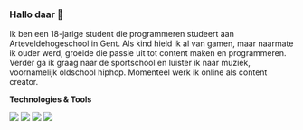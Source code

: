### Hallo daar 👋

Ik ben een 18-jarige student die programmeren studeert aan Arteveldehogeschool in Gent. 
Als kind hield ik al van gamen, maar naarmate ik ouder werd, groeide die passie uit tot content maken en programmeren. 
Verder ga ik graag naar de sportschool en luister ik naar muziek, voornamelijk oldschool hiphop. 
Momenteel werk ik online als content creator.

**Technologies & Tools**

<img src="https://img.shields.io/badge/Javascript-F7DF1E?logo=javascript&logoColor=white&style=flat" />
<img src="https://img.shields.io/badge/C-512BD4?logo=c-sharp&logoColor=white&style=flat" />
<img src="https://img.shields.io/badge/Javascript-F7DF1E?logo=javascript&logoColor=white&style=flat" />
<img src="https://img.shields.io/badge/Javascript-F7DF1E?logo=javascript&logoColor=white&style=flat" />
